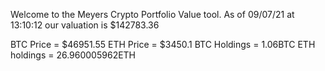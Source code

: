 Welcome to the Meyers Crypto Portfolio Value tool. 
As of 09/07/21 at 13:10:12 our valuation is $142783.36 

BTC Price = $46951.55
 ETH Price = $3450.1
BTC Holdings = 1.06BTC
 ETH holdings = 26.960005962ETH 
